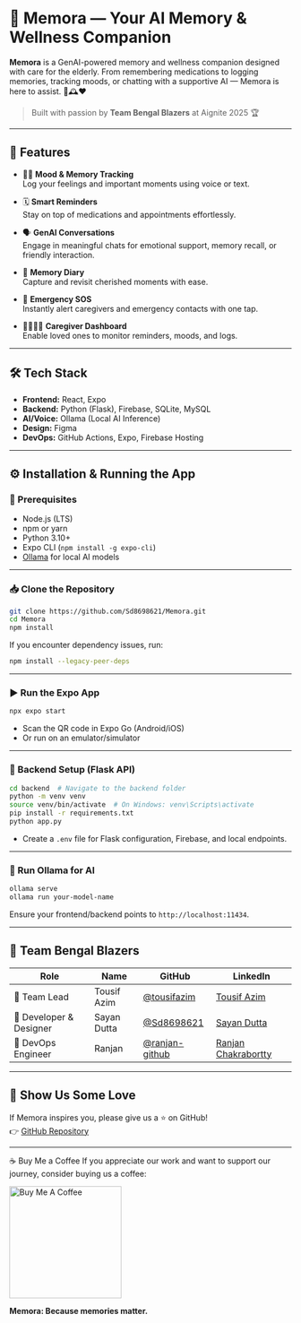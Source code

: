 # 🧠 Memora — Your AI Memory & Wellness Companion

**Memora** is a GenAI-powered memory and wellness companion designed with care for the elderly. From remembering medications to logging memories, tracking moods, or chatting with a supportive AI — Memora is here to assist. 💬🕰️❤️

> Built with passion by **Team Bengal Blazers** at Aignite 2025 🏆

---

## 🚀 Features

- 🧘‍♀️ **Mood & Memory Tracking**  
   Log your feelings and important moments using voice or text.

- 🗓️ **Smart Reminders**  
   Stay on top of medications and appointments effortlessly.

- 🗣️ **GenAI Conversations**  
   Engage in meaningful chats for emotional support, memory recall, or friendly interaction.

- 📖 **Memory Diary**  
   Capture and revisit cherished moments with ease.

- 🚨 **Emergency SOS**  
   Instantly alert caregivers and emergency contacts with one tap.

- 👨‍👩‍👧‍👦 **Caregiver Dashboard**  
   Enable loved ones to monitor reminders, moods, and logs.

---

## 🛠️ Tech Stack

- **Frontend:** React, Expo  
- **Backend:** Python (Flask), Firebase, SQLite, MySQL  
- **AI/Voice:** Ollama (Local AI Inference)  
- **Design:** Figma  
- **DevOps:** GitHub Actions, Expo, Firebase Hosting

---

## ⚙️ Installation & Running the App

### 🔧 Prerequisites

- Node.js (LTS)
- npm or yarn
- Python 3.10+
- Expo CLI (`npm install -g expo-cli`)
- [Ollama](https://ollama.com) for local AI models

---

### 📥 Clone the Repository

```bash
git clone https://github.com/Sd8698621/Memora.git
cd Memora
npm install
```

If you encounter dependency issues, run:

```bash
npm install --legacy-peer-deps
```

---

### ▶️ Run the Expo App

```bash
npx expo start
```

- Scan the QR code in Expo Go (Android/iOS)  
- Or run on an emulator/simulator

---

### 🧠 Backend Setup (Flask API)

```bash
cd backend  # Navigate to the backend folder
python -m venv venv
source venv/bin/activate  # On Windows: venv\Scripts\activate
pip install -r requirements.txt
python app.py
```

- Create a `.env` file for Flask configuration, Firebase, and local endpoints.

---

### 🤖 Run Ollama for AI

```bash
ollama serve
ollama run your-model-name
```

Ensure your frontend/backend points to `http://localhost:11434`.

---

## 👥 Team Bengal Blazers

| Role               | Name          | GitHub           | LinkedIn       |
|--------------------|---------------|------------------|----------------|
| 🧠 Team Lead       | Tousif Azim   | [@tousifazim](https://github.com/Tousif18) | [Tousif Azim](https://linkedin.com/in/tousifazim) |
| 🎨 Developer & Designer | Sayan Dutta   | [@Sd8698621](https://github.com/Sd8698621) | [Sayan Dutta](https://linkedin.com/in/sayandutta8653128442) |
| 🔧 DevOps Engineer | Ranjan        | [@ranjan-github](https://github.com/ds-with-ranjan) | [Ranjan Chakrabortty](https://linkedin.com/in/ranjan-chakraborty-473621315) |

---

## 🌟 Show Us Some Love

If Memora inspires you, please give us a ⭐️ on GitHub!  
👉 [GitHub Repository](https://github.com/Sd8698621/Memora)

---
☕ Buy Me a Coffee
If you appreciate our work and want to support our journey, consider buying us a coffee:

<a href="https://www.buymeacoffee.com/s_a_y_a_n" target="_blank"> <img src="https://cdn.buymeacoffee.com/buttons/v2/default-yellow.png" alt="Buy Me A Coffee" width="200" /> </a>

**Memora: Because memories matter.**
